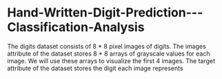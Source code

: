 # Hand-Written-Digit-Prediction---Classification-Analysis
The digits dataset consists of 8 * 8 pixel images of digits. The images attribute of the dataset stores 8 * 8 arrays of grayscale values for each image. We will use these arrays to visualize the first 4 images. The target attribute of the dataset stores the digit each image represents
